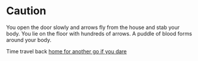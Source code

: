 # Caution

You open the door slowly and arrows fly from the house and stab your body. You lie on the floor with hundreds of arrows. A puddle of blood forms around your body.

Time travel back [home for another go if you dare](.Home.md)  